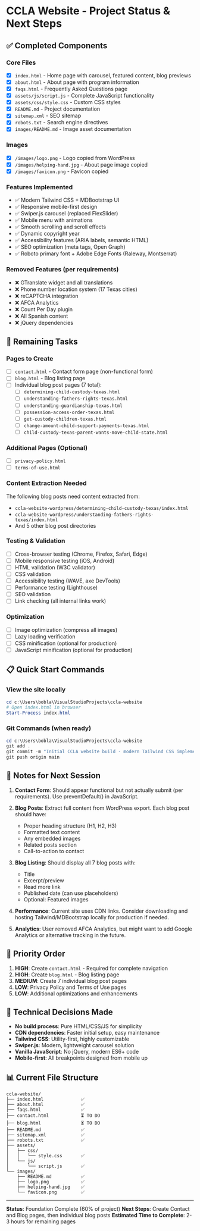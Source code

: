 # CCLA Website - Project Status & Next Steps

## ✅ Completed Components

### Core Files
- [x] `index.html` - Home page with carousel, featured content, blog previews
- [x] `about.html` - About page with program information
- [x] `faqs.html` - Frequently Asked Questions page
- [x] `assets/js/script.js` - Complete JavaScript functionality
- [x] `assets/css/style.css` - Custom CSS styles
- [x] `README.md` - Project documentation
- [x] `sitemap.xml` - SEO sitemap
- [x] `robots.txt` - Search engine directives
- [x] `images/README.md` - Image asset documentation

### Images
- [x] `/images/logo.png` - Logo copied from WordPress
- [x] `/images/helping-hand.jpg` - About page image copied
- [x] `/images/favicon.png` - Favicon copied

### Features Implemented
- ✅ Modern Tailwind CSS + MDBootstrap UI
- ✅ Responsive mobile-first design
- ✅ Swiper.js carousel (replaced FlexSlider)
- ✅ Mobile menu with animations
- ✅ Smooth scrolling and scroll effects
- ✅ Dynamic copyright year
- ✅ Accessibility features (ARIA labels, semantic HTML)
- ✅ SEO optimization (meta tags, Open Graph)
- ✅ Roboto primary font + Adobe Edge Fonts (Raleway, Montserrat)

### Removed Features (per requirements)
- ❌ GTranslate widget and all translations
- ❌ Phone number location system (17 Texas cities)
- ❌ reCAPTCHA integration
- ❌ AFCA Analytics
- ❌ Count Per Day plugin
- ❌ All Spanish content
- ❌ jQuery dependencies

## 🚧 Remaining Tasks

### Pages to Create
- [ ] `contact.html` - Contact form page (non-functional form)
- [ ] `blog.html` - Blog listing page
- [ ] Individual blog post pages (7 total):
  - [ ] `determining-child-custody-texas.html`
  - [ ] `understanding-fathers-rights-texas.html`
  - [ ] `understanding-guardianship-texas.html`
  - [ ] `possession-access-order-texas.html`
  - [ ] `get-custody-children-texas.html`
  - [ ] `change-amount-child-support-payments-texas.html`
  - [ ] `child-custody-texas-parent-wants-move-child-state.html`

### Additional Pages (Optional)
- [ ] `privacy-policy.html`
- [ ] `terms-of-use.html`

### Content Extraction Needed
The following blog posts need content extracted from:
- `ccla-website-wordpress/determining-child-custody-texas/index.html`
- `ccla-website-wordpress/understanding-fathers-rights-texas/index.html`
- And 5 other blog post directories

### Testing & Validation
- [ ] Cross-browser testing (Chrome, Firefox, Safari, Edge)
- [ ] Mobile responsive testing (iOS, Android)
- [ ] HTML validation (W3C validator)
- [ ] CSS validation
- [ ] Accessibility testing (WAVE, axe DevTools)
- [ ] Performance testing (Lighthouse)
- [ ] SEO validation
- [ ] Link checking (all internal links work)

### Optimization
- [ ] Image optimization (compress all images)
- [ ] Lazy loading verification
- [ ] CSS minification (optional for production)
- [ ] JavaScript minification (optional for production)

## 📋 Quick Start Commands

### View the site locally
```powershell
cd c:\Users\bobla\VisualStudioProjects\ccla-website
# Open index.html in browser
Start-Process index.html
```

### Git Commands (when ready)
```powershell
cd c:\Users\bobla\VisualStudioProjects\ccla-website
git add .
git commit -m "Initial CCLA website build - modern Tailwind CSS implementation"
git push origin main
```

## 📝 Notes for Next Session

1. **Contact Form**: Should appear functional but not actually submit (per requirements). Use preventDefault() in JavaScript.

2. **Blog Posts**: Extract full content from WordPress export. Each blog post should have:
   - Proper heading structure (H1, H2, H3)
   - Formatted text content
   - Any embedded images
   - Related posts section
   - Call-to-action to contact

3. **Blog Listing**: Should display all 7 blog posts with:
   - Title
   - Excerpt/preview
   - Read more link
   - Published date (can use placeholders)
   - Optional: Featured images

4. **Performance**: Current site uses CDN links. Consider downloading and hosting Tailwind/MDBootstrap locally for production if needed.

5. **Analytics**: User removed AFCA Analytics, but might want to add Google Analytics or alternative tracking in the future.

## 🎯 Priority Order

1. **HIGH**: Create `contact.html` - Required for complete navigation
2. **HIGH**: Create `blog.html` - Blog listing page
3. **MEDIUM**: Create 7 individual blog post pages
4. **LOW**: Privacy Policy and Terms of Use pages
5. **LOW**: Additional optimizations and enhancements

## 🔧 Technical Decisions Made

- **No build process**: Pure HTML/CSS/JS for simplicity
- **CDN dependencies**: Faster initial setup, easy maintenance
- **Tailwind CSS**: Utility-first, highly customizable
- **Swiper.js**: Modern, lightweight carousel solution
- **Vanilla JavaScript**: No jQuery, modern ES6+ code
- **Mobile-first**: All breakpoints designed from mobile up

## 📊 Current File Structure

```
ccla-website/
├── index.html              ✅
├── about.html              ✅
├── faqs.html               ✅
├── contact.html            ⏳ TO DO
├── blog.html               ⏳ TO DO
├── README.md               ✅
├── sitemap.xml             ✅
├── robots.txt              ✅
├── assets/
│   ├── css/
│   │   └── style.css       ✅
│   └── js/
│       └── script.js       ✅
└── images/
    ├── README.md           ✅
    ├── logo.png            ✅
    ├── helping-hand.jpg    ✅
    └── favicon.png         ✅
```

---

**Status**: Foundation Complete (60% of project)
**Next Steps**: Create Contact and Blog pages, then individual blog posts
**Estimated Time to Complete**: 2-3 hours for remaining pages
